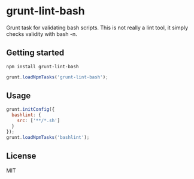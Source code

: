 # grunt-lint-bash

Grunt task for validating bash scripts. This is not really a lint tool, it
simply checks validity with bash -n.

## Getting started

```
npm install grunt-lint-bash
```

```javascript
grunt.loadNpmTasks('grunt-lint-bash');
```

## Usage

```javascript
grunt.initConfig({
  bashlint: {
    src: ['**/*.sh']
  }
});
grunt.loadNpmTasks('bashlint');
```

## License

MIT
